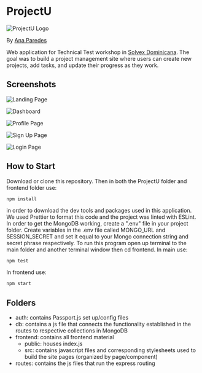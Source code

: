 # ProjectU

![ProjectU Logo](../OpTask-main/frontend/src/Images/ProjectU.png)

By [Ana Paredes](https://github.com/anagparedes)

Web application for Technical Test workshop in [ Solvex Dominicana](https://solvex.com.do/). The goal was to build a project management site where users can create new projects, add tasks, and update their progress as they work.

## Screenshots

![Landing Page](../OpTask-main/frontend/src/Images/landing.png)

![Dashboard](../OpTask-main/frontend/src/Images/dashboard.png)

![Profile Page](../OpTask-main/frontend/src/Images/profile.png)

![Sign Up Page](../OpTask-main/frontend/src/Images/register.png)

![Login Page](../OpTask-main/frontend/src/Images/login.png)

## How to Start

Download or clone this repository. Then in both the ProjectU folder and frontend folder use:

```
npm install
```

in order to download the dev tools and packages used in this application. We used Prettier to format this code and the project was linted with ESLint.
In order to get the MongoDB working, create a ".env" file in your project folder. Create variables in the .env file called MONGO_URL and SESSION_SECRET and set it equal to your Mongo connection string and secret phrase respectively. To run this program open up terminal to the main folder and another terminal window then cd frontend.
In main use:

```js
npm test
```

In frontend use:

```js
npm start
```

## Folders

- auth: contains Passport.js set up/config files
- db: contains a js file that connects the functionality established in the routes to respective collections in MongoDB
- frontend: contains all frontend material
  - public: houses index.js
  - src: contains javascript files and corresponding stylesheets used to build the site pages (organized by page/component)
- routes: contains the js files that run the express routing
